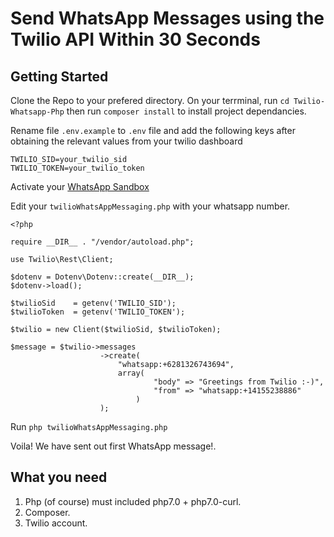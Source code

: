 # Send WhatsApp Messages using the Twilio API Within 30 Seconds

## Getting Started

Clone the Repo to your prefered directory. 
On your terrminal, run `cd Twilio-Whatsapp-Php` then 
run `composer install` to install project dependancies.

Rename file `.env.example` to `.env` file and add the following keys after obtaining the relevant values from your twilio dashboard
```
TWILIO_SID=your_twilio_sid
TWILIO_TOKEN=your_twilio_token
```
Activate your [WhatsApp Sandbox](https://www.twilio.com/blog/2018/08/twilio-whatsapp-api.html)

Edit your `twilioWhatsAppMessaging.php` with your whatsapp number.

```
<?php

require __DIR__ . "/vendor/autoload.php";

use Twilio\Rest\Client;

$dotenv = Dotenv\Dotenv::create(__DIR__);
$dotenv->load();

$twilioSid    = getenv('TWILIO_SID');
$twilioToken  = getenv('TWILIO_TOKEN');

$twilio = new Client($twilioSid, $twilioToken);

$message = $twilio->messages
                    ->create(
                        "whatsapp:+6281326743694",
                        array(
                                "body" => "Greetings from Twilio :-)",
                                "from" => "whatsapp:+14155238886"
                            )
                    );
```

Run `php twilioWhatsAppMessaging.php`

Voila! We have sent out first WhatsApp message!. 

## What you need 

1. Php (of course) must included php7.0 + php7.0-curl.
2. Composer.
3. Twilio account.
